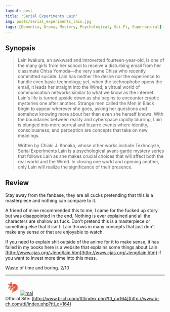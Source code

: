 ```yaml
---
layout: post
title: "Serial Experiments Lain"
img: posts/serial_experiments_lain.jpg 
tags: [Dementia, Drama, Mystery, Psychological, Sci-Fi, Supernatural]
---
```


## Synopsis
>Lain Iwakura, an awkward and introverted fourteen-year-old, is one of the many girls from her school to receive a disturbing email from her classmate Chisa Yomoda—the very same Chisa who recently committed suicide. Lain has neither the desire nor the experience to handle even basic technology; yet, when the technophobe opens the email, it leads her straight into the Wired, a virtual world of communication networks similar to what we know as the internet. Lain's life is turned upside down as she begins to encounter cryptic mysteries one after another. Strange men called the Men in Black begin to appear wherever she goes, asking her questions and somehow knowing more about her than even she herself knows. With the boundaries between reality and cyberspace rapidly blurring, Lain is plunged into more surreal and bizarre events where identity, consciousness, and perception are concepts that take on new meanings.
>
>Written by Chiaki J. Konaka, whose other works include Texhnolyze, Serial Experiments Lain is a psychological avant-garde mystery series that follows Lain as she makes crucial choices that will affect both the real world and the Wired. In closing one world and opening another, only Lain will realize the significance of their presence.

## Review
Stay away from the fanbase, they are all cucks pretending that this is a masterpiece and nothing can compare to it.

A friend of mine recommended this to me, I came for the fucked up story but was disappointed in the end. Nothing is ever explained and all the characters are shallow as fuck. Don't pretend this is a masterpiece or something else that it isn't. Lain throws in many concepts that just don't make any sense or that are enjoyable to watch.

If you need to explain shit outside of the anime for it to make sense, it has failed in my books here is a website that explains some things about Lain [http://www.cjas.org/~leng/lain.htm](http://www.cjas.org/~leng/lain.htm) if you want to invest more time into this mess.
   
Waste of time and boring. 2/10

---

[![kitsu](..\assets\img\kitsu.png)](https://kitsu.io/anime/serial-experiments-lain)[![mal](..\assets\img\mal.ico)](https://myanimelist.net/anime/339/Serial_Experiments_Lain)  
Official Site: [http://www.b-ch.com/ttl/index.php?ttl_c=164](http://www.b-ch.com/ttl/index.php?ttl_c=164)